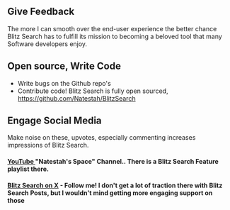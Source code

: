 
## Give Feedback

The more I can smooth over the end-user experience the better chance Blitz Search has to fulfill its mission to becoming a beloved tool that many Software developers enjoy.

## Open source, Write Code
* Write bugs on the Github repo's
* Contribute code!  Blitz Search is fully open sourced, https://github.com/Natestah/BlitzSearch


## Engage Social Media

Make noise on these, upvotes, especially commenting increases impressions of Blitz Search.

#### [YouTube ](https://www.youtube.com/@NatestahsSpace) "Natestah's Space" Channel..  There is a Blitz Search Feature playlist there.

#### [Blitz Search on X](https://x.com/BlitzSearch) - Follow me! I don't get a lot of traction there with Blitz Search Posts, but I wouldn't mind getting more engaging support on those